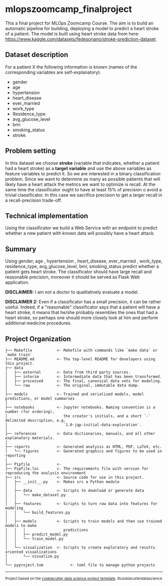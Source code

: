 mlopszoomcamp_finalproject
==============================

This a final project for MLOps Zoomcamp Course.
The aim is to build an automatic pipeline for building, deploying a model to predict a heart stroke of a patient.
The model is built using heart stroke data from here: https://www.kaggle.com/datasets/fedesoriano/stroke-prediction-dataset.

Dataset description
-------------------
For a patient X the following information is known (names of the corresponding variables are self-explanatory):
* gender
* age
* hypertension
* heart_disease
* ever_married
* work_type
* Residence_type
* avg_glucose_level
* bmi
* smoking_status
* stroke.

Problem setting
---------------
In this dataset we choose **stroke** (variable that indicates, whether a patient had a heart stroke) as a **target variable** and use the above variables as feature variables to predict it.
So we are interested in a binary classification problem. Since we want to determine as many as possible patients that will likely have a heart attack the metrics we want to optimize is recall.
At the same time the classificator ought to have at least 15% of precision o avoid a trivial classificator. In this case we sacrifice precision to get a larger recall in a recall-precision trade-off.

Technical implementation
------------------------
Using the classificator we build a Web Service with an endpoint to predict whether a new patient with known data will possibly have a heart attack.

Summary
-------
Using gender, age , hypertension , heart_disease, ever_married , work_type, residence_type, avg_glucose_level, bmi, smoking_status predict whether a patient gets heart stroke. The classificator should have large recall and reasonable precision, moreover it should be served as Flask Web application.

**DISCLAIMER:**  I am not a doctor to qualitatively evaluate a model.

**DISCLAIMER 2:** Even if a classificator has a small precision, it can be rather useful. Indeed, if a "reasonable"
classificator says that a patient will have a heart stroke, it means that he/she probably resembles the ones that had a heart stroke, so perhaps one should more closely look at him and perform additional medicine procedures.


Project Organization
------------

    ├── Makefile           <- Makefile with commands like `make data` or `make train`
    ├── README.md          <- The top-level README for developers using this project.
    ├── data
    │   ├── external       <- Data from third party sources.
    │   ├── interim        <- Intermediate data that has been transformed.
    │   ├── processed      <- The final, canonical data sets for modeling.
    │   └── raw            <- The original, immutable data dump.
    │
    ├── models             <- Trained and serialized models, model predictions, or model summaries
    │
    ├── notebooks          <- Jupyter notebooks. Naming convention is a number (for ordering),
    │                         the creator's initials, and a short `-` delimited description, e.g.
    │                         `1.0-jqp-initial-data-exploration`.
    │
    ├── references         <- Data dictionaries, manuals, and all other explanatory materials.
    │
    ├── reports            <- Generated analysis as HTML, PDF, LaTeX, etc.
    │   └── figures        <- Generated graphics and figures to be used in reporting
    │
    ├── Pipfile            <-
    ├── Pipfile.loc        <- The requirements file with version for reproducing the analysis environment
    ├── src                <- Source code for use in this project.
    │   ├── __init__.py    <- Makes src a Python module
    │   │
    │   ├── data           <- Scripts to download or generate data
    │   │   └── make_dataset.py
    │   │
    │   ├── features       <- Scripts to turn raw data into features for modeling
    │   │   └── build_features.py
    │   │
    │   ├── models         <- Scripts to train models and then use trained models to make
    │   │   │                 predictions
    │   │   ├── predict_model.py
    │   │   └── train_model.py
    │   │
    │   └── visualization  <- Scripts to create exploratory and results oriented visualizations
    │       └── visualize.py
    │
    └── pyproject.tom            <- toml file to manage python projects


--------

<p><small>Project based on the <a target="_blank" href="https://drivendata.github.io/cookiecutter-data-science/">cookiecutter data science project template</a>. #cookiecutterdatascience</small></p>
